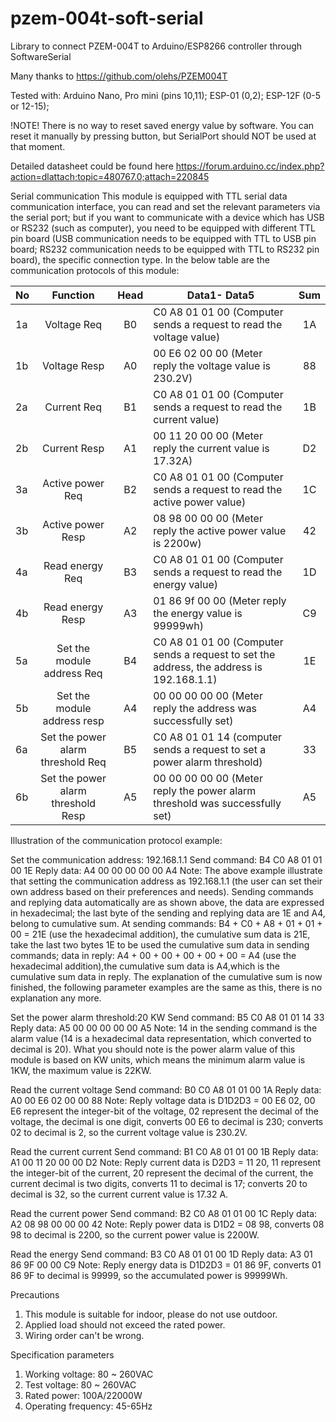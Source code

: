 # pzem-004t-soft-serial
Library to connect PZEM-004T to Arduino/ESP8266 controller through SoftwareSerial

Many thanks to https://github.com/olehs/PZEM004T

Tested with:
Arduino Nano, Pro mini (pins 10,11);
ESP-01 (0,2);
ESP-12F (0-5 or 12-15);

!NOTE!
There is no way to reset saved energy value by software. You can reset it manually by pressing button, but SerialPort should NOT be used at that moment.

Detailed datasheet could be found here https://forum.arduino.cc/index.php?action=dlattach;topic=480767.0;attach=220845

Serial communication
This module is equipped with TTL serial data communication interface, you can read and set the relevant parameters via the serial port; but if you want to communicate with a device which has USB or RS232 (such as computer), you need to be equipped with different TTL pin board (USB communication needs to be equipped with TTL to USB pin board; RS232 communication needs to be equipped with TTL to RS232 pin 
board), the specific connection type. In the below table are the communication protocols of this module:

| No  | Function| Head  |Data1- Data5|Sum|
| ----|:---------:|:----:|----------|:---:|
|1a|Voltage Req|B0|C0 A8 01 01 00 (Computer sends a request to read the voltage value)|1A|
|1b|Voltage Resp|A0|00 E6 02 00 00 (Meter reply the voltage value is 230.2V)|88|
|2a|Current Req|B1|C0 A8 01 01 00 (Computer sends a request to read the current value)|1B|
|2b|Current Resp|A1|00 11 20 00 00 (Meter reply the current value is 17.32A)|D2|
|3a|Active power Req|B2|C0 A8 01 01 00 (Computer sends a request to read the active power value)|1C|
|3b|Active power Resp|A2|08 98 00 00 00 (Meter reply the active power value is 2200w)|42|
|4a|Read energy Req|B3|C0 A8 01 01 00 (Computer sends a request to read the energy value)|1D|
|4b|Read energy Resp|A3|01 86 9f 00 00 (Meter reply the energy value is 99999wh)|C9|
|5a|Set the module address Req|B4|C0 A8 01 01 00 (Computer sends a request to set the address, the address is 192.168.1.1)|1E|
|5b|Set the module address resp|A4|00 00 00 00 00 (Meter reply the address was successfully set)|A4|
|6a|Set the power alarm threshold Req|B5|C0 A8 01 01 14 (computer sends a request to set a power alarm threshold)|33|
|6b|Set the power alarm threshold Resp|A5|00 00 00 00 00 (Meter reply the power alarm threshold  was successfully set)|A5|

Illustration of the communication protocol example:

Set the communication address: 192.168.1.1
Send command: B4 C0 A8 01 01 00 1E
Reply data: A4 00 00 00 00 00 A4
Note: The above example illustrate that setting the communication address as 192.168.1.1 (the user can set their own address based on their preferences and needs).
Sending commands and replying data automatically are as shown above, the data are expressed in hexadecimal; the last byte of the sending and replying data are 1E and A4, belong to cumulative sum. At sending commands: B4 + C0 + A8 + 01 + 01 + 00 = 21E (use the hexadecimal addition), the cumulative sum data is 21E, take the last two bytes 1E to be used the cumulative sum data in sending commands; data in reply: A4 + 00 + 00 + 00 + 00 + 00 = A4 (use the hexadecimal addition),the cumulative sum data is A4,which is the cumulative sum data in reply.
The explanation of the cumulative sum is now finished, the following parameter examples are the same as this, there is no explanation any more.

Set the power alarm threshold:20 KW
Send command: B5 C0 A8 01 01 14 33
Reply data: A5 00 00 00 00 00 A5
Note: 14 in the sending command is the alarm value (14 is a hexadecimal data representation, which converted to decimal is 20). What you should note is the power alarm value of this module is based on KW units, which means the minimum alarm value is 1KW, the maximum value is 22KW.

Read the current voltage
Send command: B0 C0 A8 01 01 00 1A
Reply data: A0 00 E6 02 00 00 88
Note: Reply voltage data is D1D2D3 = 00 E6 02, 00 E6 represent the integer-bit of the voltage, 02 represent the decimal of the voltage, the decimal is one digit, converts 00 E6 to decimal is 230; converts 02 to decimal is 2, so the current voltage value is 230.2V.

Read the current current
Send command: B1 C0 A8 01 01 00 1B
Reply data: A1 00 11 20 00 00 D2
Note: Reply current data is D2D3 = 11 20, 11 represent the integer-bit of the current, 20 represent the decimal of the current, the current decimal is two digits, converts 11 to decimal is 17; converts 20 to decimal is 32, so the current current value is 17.32 A.

Read the current power
Send command: B2 C0 A8 01 01 00 1C
Reply data: A2 08 98 00 00 00 42
Note: Reply power data is D1D2 = 08 98, converts 08 98 to decimal is 2200, so the current power value is 2200W.

Read the energy
Send command: B3 C0 A8 01 01 00 1D
Reply data: A3 01 86 9F 00 00 C9
Note: Reply energy data is D1D2D3 = 01 86 9F, converts 01 86 9F to decimal is 99999, so the accumulated power is 99999Wh.

Precautions 
1. This module is suitable for indoor, please do not use outdoor. 
2. Applied load should not exceed the rated power. 
3. Wiring order can't be wrong. 

Specification parameters 
1. Working voltage: 80 ~ 260VAC   
2. Test voltage: 80 ~ 260VAC 
3. Rated power: 100A/22000W 
4. Operating frequency: 45-65Hz 
